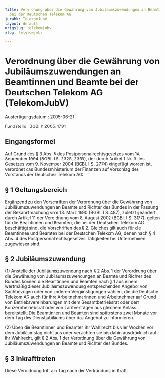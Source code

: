 ```yaml
---
Title: Verordnung über die Gewährung von Jubiläumszuwendungen an Beamtinnen und Beamte
  bei der Deutschen Telekom AG
jurabk: TelekomJubV
layout: default
origslug: telekomjubv
slug: telekomjubv

---
```


# Verordnung über die Gewährung von Jubiläumszuwendungen an Beamtinnen und Beamte bei der Deutschen Telekom AG (TelekomJubV)

Ausfertigungsdatum
:   2005-06-21

Fundstelle
:   BGBl I: 2005, 1791

## Eingangsformel

Auf Grund des § 3 Abs. 5 des Postpersonalrechtsgesetzes vom 14.
September 1994 (BGBl. I S. 2325, 2353), der durch Artikel 1 Nr. 3 des
Gesetzes vom 9. November 2004 (BGBl. I S. 2774) eingefügt worden ist,
verordnet das Bundesministerium der Finanzen auf Vorschlag des
Vorstands der Deutschen Telekom AG:

## § 1 Geltungsbereich

Ergänzend zu den Vorschriften der Verordnung über die Gewährung von
Jubiläumszuwendungen an Beamte und Richter des Bundes in der Fassung
der Bekanntmachung vom 13. März 1990 (BGBl. I S. 487), zuletzt
geändert durch Artikel 11 der Verordnung vom 8. August 2002 (BGBl. I
S. 3177), gelten für die Beamtinnen und Beamten, die bei der Deutschen
Telekom AG beschäftigt sind, die Vorschriften des § 2. Gleiches gilt
auch für die Beamtinnen und Beamten bei der Deutschen Telekom AG,
denen nach § 4 Abs. 4 des Postpersonalrechtsgesetzes Tätigkeiten bei
Unternehmen zugewiesen sind.

## § 2 Jubiläumszuwendung

(1) Anstelle der Jubiläumszuwendung nach § 2 Abs. 1 der Verordnung
über die Gewährung von Jubiläumszuwendungen an Beamte und Richter des
Bundes können die Beamtinnen und Beamten nach § 1 aus einem wertmäßig
dieser Jubiläumszuwendung entsprechenden Angebot von Sachbezügen oder
von anderen Vergünstigungen wählen, die die Deutsche Telekom AG auch
für ihre Arbeitnehmerinnen und Arbeitnehmer auf Grund von
Betriebsvereinbarungen mit dem Gesamtbetriebsrat oder dem
Konzernbetriebsrat oder von Tarifverträgen aus gleichem Anlass
bereitstellt. Die Beamtinnen und Beamten sind spätestens zwei Monate
vor dem Tag des Dienstjubiläums über das Angebot zu informieren.

(2) Üben die Beamtinnen und Beamten ihr Wahlrecht bis vier Wochen vor
dem Jubiläumstag nicht aus oder verzichten sie bis dahin ausdrücklich
auf ihr Wahlrecht, gilt § 2 Abs. 1 der Verordnung über die Gewährung
von Jubiläumszuwendungen an Beamte und Richter des Bundes.

## § 3 Inkrafttreten

Diese Verordnung tritt am Tag nach der Verkündung in Kraft.

